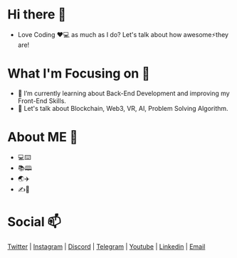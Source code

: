 # Hi there 👋

- Love Coding ❤️💻 as much as I do? Let's talk about how awesome⚡they are!

# What I'm Focusing on 🌱

- 👯 I’m currently learning about Back-End Development and improving my Front-End Skills. 
- 💬 Let's talk about Blockchain, Web3, VR, AI, Problem Solving Algorithm.

# About ME 🤔

- 💻⌨️
- 📚🕮
- 🌏✈️
- ✍️📓

# Social 📫
<a href="https://www.twitter.com/a_nuragjain" >Twitter</a> | <a href="https://www.twitter.com/a_nuragjain">Instagram</a> | <a href="#">Discord</a> | <a href="https://www.t.me/a_nuragjain">Telegram</a> | <a href="https://www.youtube.com/channel/UCCEd86oQN9DQcgespRrmT2A">Youtube</a> | <a href="https://linkedin.com/in/anuragjain-in">Linkedin</a> | <a href="mailto:itsanuragjain.03@gmail.com">Email</a>  
